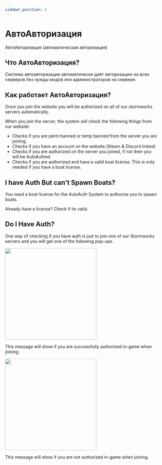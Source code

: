 ```yaml
---
sidebar_position: 4
---
```


# АвтоАвторизация
АвтоАвторизация (автоматическая авторизация)

## Что АвтоАвторизация?

Система автоавторизации автоматически даёт авторизацию на всех серверов без нужды модов или администраторов на сервере.


## Как работает АвтоАвторизация?

Once you join the website you will be authorized on all of our stormworks servers automatically.

When you join the server, the system will check the following things from our website:

- Checks if you are perm banned or temp banned from the server you are joining.
- Checks if you have an account on the website.(Steam & Discord linked)
- Checks if you are authorized on the server you joined, if not then you will be AutoAuthed.
- Checks if you are authorized and have a vaild boat license. This is only needed if you have a boat license.

## I have Auth But can't Spawn Boats?

You need a boat license for the AutoAuth System to authorize you to spawn boats.

Already have a license? Check if its valid.

## Do I Have Auth?

One way of checking if you have auth is just to join one of our Stormworks servers and you will get one of the following pop-ups.

<!-- css for flex -->
  <div class="flex-vcenter">
    <div class="img-mg">
      <img src="/img/autoauth/tsauth1.png" width="300px"/>
    </div>
<p>

This message will show if you are successfully authorized in-game when joining.

</p>
  </div>

<!-- css for flex -->
  <div class="flex-vcenter">
    <div class="img-mg">
      <img src="/img/autoauth/tsnoauth1.png" width="300px"/>
    </div>
<p>

This message will show if you are not authorized in-game when joining.

</p>
  </div>
